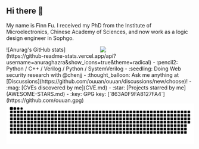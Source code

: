 

## Hi there 👋

My name is Finn Fu. I received my PhD from the Institute of Microelectronics, Chinese Academy of Sciences, and now work as a logic design engineer in Sophgo.

<picture>
    <source media="(prefers-color-scheme: dark)" srcset="https://github-readme-stats-ouuan.vercel.app/api?username=wenxxxxfu&theme=dark&show_icons=true">
    <img align="right" width="50%" src="https://github-readme-stats-ouuan.vercel.app/api?username=wenxxxxfu&show_icons=true">
</picture>
![Anurag's GitHub stats](https://github-readme-stats.vercel.app/api?username=anuraghazra&show_icons=true&theme=radical)
-   :pencil2: Python / C++ /  Verilog / Python / SystemVerilog
-   :seedling: Doing Web security research with @chenjj
-   :thought_balloon: Ask me anything at [Discussions](https://github.com/ouuan/ouuan/discussions/new/choose)!
-   :mag: [CVEs discovered by me](CVE.md)
-   :star: [Projects starred by me](AWESOME-STARS.md)
-   :key: GPG key: [`863A0F9FA8127FA4`](https://github.com/ouuan.gpg)


<!-- Snake Code Contribution Map 贪吃蛇代码贡献图 -->
<picture>
  <source media="(prefers-color-scheme: dark)" srcset="https://raw.githubusercontent.com/wenxxxxfu/wenxxxxfu/output/github-contribution-grid-snake-dark.svg">
  <source media="(prefers-color-scheme: light)" srcset="https://raw.githubusercontent.com/wenxxxxfu/wenxxxxfu/output/github-contribution-grid-snake.svg">
  <img alt="github contribution grid snake animation" src="https://raw.githubusercontent.com/wenxxxxfu/wenxxxxfu/output/github-contribution-grid-snake.svg">
</picture>

</div>
